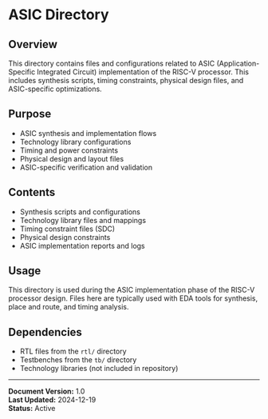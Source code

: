 # ASIC Directory

## Overview
This directory contains files and configurations related to ASIC (Application-Specific Integrated Circuit) implementation of the RISC-V processor. This includes synthesis scripts, timing constraints, physical design files, and ASIC-specific optimizations.

## Purpose
- ASIC synthesis and implementation flows
- Technology library configurations
- Timing and power constraints
- Physical design and layout files
- ASIC-specific verification and validation

## Contents
- Synthesis scripts and configurations
- Technology library files and mappings
- Timing constraint files (SDC)
- Physical design constraints
- ASIC implementation reports and logs

## Usage
This directory is used during the ASIC implementation phase of the RISC-V processor design. Files here are typically used with EDA tools for synthesis, place and route, and timing analysis.

## Dependencies
- RTL files from the `rtl/` directory
- Testbenches from the `tb/` directory
- Technology libraries (not included in repository)

---
**Document Version:** 1.0  
**Last Updated:** 2024-12-19  
**Status:** Active 